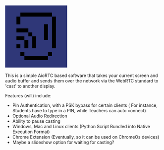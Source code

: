 <img src="logo-pallete.png" alt="SimpleCast Logo, a smiling face using the WiFi symbol as a wink" width="200"/> <br />

This is a simple AioRTC based software that takes your current screen and audio buffer and sends them over the network via the WebRTC standard to 'cast' to another display. 

Features (will) include:
- Pin Authentication, with a PSK bypass for certain clients
( For instance, Students have to type in a PIN, while Teachers can auto connect)
- Optional Audio Redirection
- Ability to pause casting
- Windows, Mac and Linux clients (Python Script Bundled into Native Execution Format)
- Chrome Extension (Eventually, so it can be used on ChromeOs devices)
- Maybe a slideshow option for waiting for casting?
